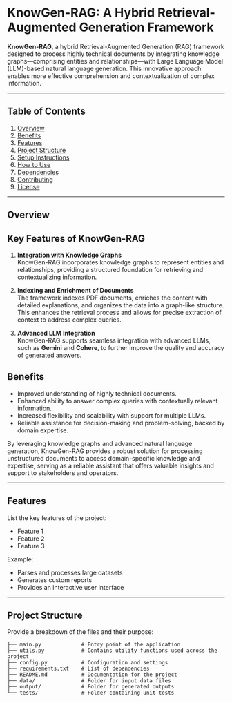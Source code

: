 
# KnowGen-RAG: A Hybrid Retrieval-Augmented Generation Framework

**KnowGen-RAG**, a hybrid Retrieval-Augmented Generation (RAG) framework designed to process highly technical documents by integrating knowledge graphs—comprising entities and relationships—with Large Language Model (LLM)-based natural language generation. This innovative approach enables more effective comprehension and contextualization of complex information.

---

## Table of Contents

1. [Overview](#overview)
2. [Benefits](#benefits)
3. [Features](#features)
4. [Project Structure](#project-structure)
5. [Setup Instructions](#setup-instructions)
6. [How to Use](#how-to-use)
7. [Dependencies](#dependencies)
8. [Contributing](#contributing)
9. [License](#license)

---

## Overview

## Key Features of KnowGen-RAG

1. **Integration with Knowledge Graphs**  
   KnowGen-RAG incorporates knowledge graphs to represent entities and relationships, providing a structured foundation for retrieving and contextualizing information.

2. **Indexing and Enrichment of Documents**  
   The framework indexes PDF documents, enriches the content with detailed explanations, and organizes the data into a graph-like structure. This enhances the retrieval process and allows for precise extraction of context to address complex queries.

3. **Advanced LLM Integration**  
   KnowGen-RAG supports seamless integration with advanced LLMs, such as **Gemini** and **Cohere**, to further improve the quality and accuracy of generated answers.


## Benefits

- Improved understanding of highly technical documents.
- Enhanced ability to answer complex queries with contextually relevant information.
- Increased flexibility and scalability with support for multiple LLMs.
- Reliable assistance for decision-making and problem-solving, backed by domain expertise.

By leveraging knowledge graphs and advanced natural language generation, KnowGen-RAG provides a robust solution for processing unstructured documents to access domain-specific knowledge and expertise, serving as a reliable assistant that offers valuable insights and support to stakeholders and operators.

---

## Features

List the key features of the project:

- Feature 1
- Feature 2
- Feature 3

Example:
- Parses and processes large datasets
- Generates custom reports
- Provides an interactive user interface

---

## Project Structure

Provide a breakdown of the files and their purpose:

```plaintext
├── main.py             # Entry point of the application
├── utils.py            # Contains utility functions used across the project
├── config.py           # Configuration and settings
├── requirements.txt    # List of dependencies
├── README.md           # Documentation for the project
├── data/               # Folder for input data files
├── output/             # Folder for generated outputs
└── tests/              # Folder containing unit tests
